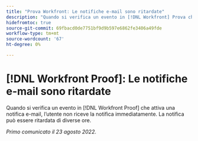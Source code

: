 ```yaml
---
title: "Prova Workfront: Le notifiche e-mail sono ritardate"
description: "Quando si verifica un evento in [!DNL Workfront] Prova che attiva una notifica e-mail, l’utente non riceve la notifica immediatamente. La notifica può essere ritardata di diverse ore."
hidefromtoc: true
source-git-commit: 69fbacd0de7751bf9d9b597e6862fe3406a49fde
workflow-type: tm+mt
source-wordcount: '67'
ht-degree: 0%

---
```



# [!DNL Workfront Proof]: Le notifiche e-mail sono ritardate

Quando si verifica un evento in [!DNL Workfront Proof] che attiva una notifica e-mail, l’utente non riceve la notifica immediatamente. La notifica può essere ritardata di diverse ore.

_Primo comunicato il 23 agosto 2022._

